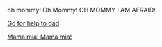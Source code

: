 oh mommy!
Oh Mommy!
OH MOMMY I AM AFRAID!

[Go for help to dad](../cry-out-for-daddy/oh_daddy.md)
  
[Mama mia! Mama mia!](../karaoke/nope.md)
